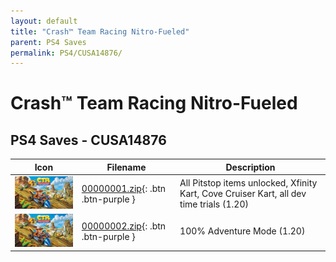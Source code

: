 ```yaml
---
layout: default
title: "Crash™ Team Racing Nitro-Fueled"
parent: PS4 Saves
permalink: PS4/CUSA14876/
---
```

# Crash™ Team Racing Nitro-Fueled

## PS4 Saves - CUSA14876

| Icon | Filename | Description |
|------|----------|-------------|
| ![Crash™ Team Racing Nitro-Fueled](icon0.png) | [00000001.zip](00000001.zip){: .btn .btn-purple } | All Pitstop items unlocked, Xfinity Kart, Cove Cruiser Kart, all dev time trials (1.20) |
| ![Crash™ Team Racing Nitro-Fueled](icon0.png) | [00000002.zip](00000002.zip){: .btn .btn-purple } | 100% Adventure Mode (1.20) |
